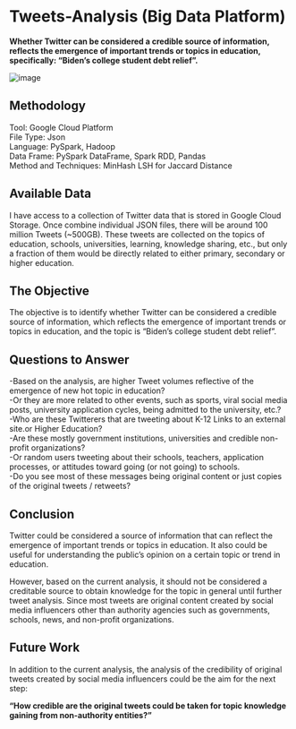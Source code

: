 # Tweets-Analysis (Big Data Platform)
__Whether Twitter can be considered a credible source of information, reflects the emergence of important trends or topics in education, specifically: “Biden’s college student debt relief”.__


![image](https://user-images.githubusercontent.com/90085137/210304292-49b1056c-0308-44a7-8727-814904cec084.png)

## Methodology
Tool: Google Cloud Platform <br>
File Type: Json <br>
Language: PySpark, Hadoop <br>
Data Frame: PySpark DataFrame, Spark RDD, Pandas <br>
Method and Techniques: MinHash LSH for Jaccard Distance <br>

## Available Data
I have access to a collection of Twitter data that is stored in Google Cloud Storage. Once  combine individual JSON files, there will be around 100 million Tweets (~500GB).  These tweets are collected on the topics of education, schools, universities, learning, knowledge sharing, etc., but only a fraction of them would be directly related to either primary, secondary or higher education.

## The Objective
The objective is to identify whether Twitter can be considered a credible source of information, which reflects the emergence of important trends or topics in education, and the topic is “Biden’s college student debt relief”.

## Questions to Answer
-Based on the analysis, are higher Tweet volumes reflective of the emergence of new hot topic in education?  <br>
-Or they are more related to other events, such as sports, viral social media posts, university application cycles, being admitted to the university, etc.? <br>
-Who are these Twitterers that are tweeting about K-12 Links to an external site.or Higher Education? <br>
-Are these mostly government institutions, universities and credible non-profit organizations? <br>
-Or random users tweeting about their schools, teachers, application processes, or attitudes toward going (or not going) to schools. <br>
-Do you see most of these messages being original content or just copies of the original tweets / retweets?

## Conclusion
Twitter could be considered a source of information that can reflect the emergence of important trends or topics in education. It also could be useful for understanding the public’s opinion on a certain topic or trend in education.

However, based on the current analysis, it should not be considered a creditable source to obtain knowledge for the topic in general until further tweet analysis. Since most tweets are original content created by social media influencers other than authority agencies such as governments, schools, news, and non-profit organizations.

## Future Work
In addition to the current analysis, the analysis of the credibility of original tweets created by social media influencers could be the aim for the next step:

__“How credible are the original tweets could be taken for topic knowledge gaining from non-authority entities?”__
